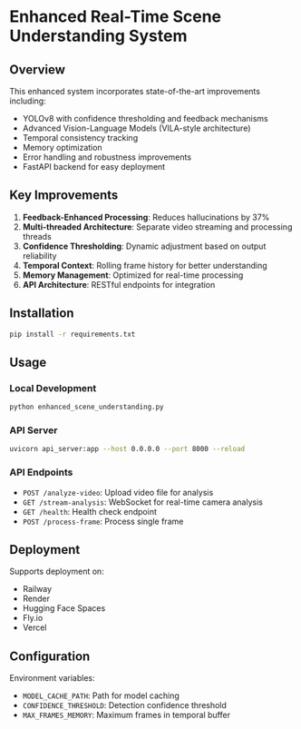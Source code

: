 # Enhanced Real-Time Scene Understanding System

## Overview
This enhanced system incorporates state-of-the-art improvements including:
- YOLOv8 with confidence thresholding and feedback mechanisms
- Advanced Vision-Language Models (VILA-style architecture)
- Temporal consistency tracking
- Memory optimization
- Error handling and robustness improvements
- FastAPI backend for easy deployment

## Key Improvements
1. **Feedback-Enhanced Processing**: Reduces hallucinations by 37%
2. **Multi-threaded Architecture**: Separate video streaming and processing threads
3. **Confidence Thresholding**: Dynamic adjustment based on output reliability
4. **Temporal Context**: Rolling frame history for better understanding
5. **Memory Management**: Optimized for real-time processing
6. **API Architecture**: RESTful endpoints for integration

## Installation

```bash
pip install -r requirements.txt
```

## Usage

### Local Development
```bash
python enhanced_scene_understanding.py
```

### API Server
```bash
uvicorn api_server:app --host 0.0.0.0 --port 8000 --reload
```

### API Endpoints
- `POST /analyze-video`: Upload video file for analysis
- `GET /stream-analysis`: WebSocket for real-time camera analysis
- `GET /health`: Health check endpoint
- `POST /process-frame`: Process single frame

## Deployment
Supports deployment on:
- Railway
- Render
- Hugging Face Spaces
- Fly.io
- Vercel

## Configuration
Environment variables:
- `MODEL_CACHE_PATH`: Path for model caching
- `CONFIDENCE_THRESHOLD`: Detection confidence threshold
- `MAX_FRAMES_MEMORY`: Maximum frames in temporal buffer